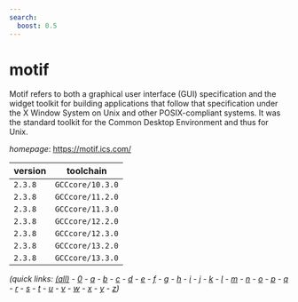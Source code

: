 ```yaml
---
search:
  boost: 0.5
---
```

# motif

Motif refers to both a graphical user interface (GUI) specification and the widget toolkit for building  applications that follow that specification under the X Window System on Unix and other POSIX-compliant systems.  It was the standard toolkit for the Common Desktop Environment and thus for Unix.

*homepage*: <https://motif.ics.com/>

version | toolchain
--------|----------
``2.3.8`` | ``GCCcore/10.3.0``
``2.3.8`` | ``GCCcore/11.2.0``
``2.3.8`` | ``GCCcore/11.3.0``
``2.3.8`` | ``GCCcore/12.2.0``
``2.3.8`` | ``GCCcore/12.3.0``
``2.3.8`` | ``GCCcore/13.2.0``
``2.3.8`` | ``GCCcore/13.3.0``


*(quick links: [(all)](../index.md) - [0](../0/index.md) - [a](../a/index.md) - [b](../b/index.md) - [c](../c/index.md) - [d](../d/index.md) - [e](../e/index.md) - [f](../f/index.md) - [g](../g/index.md) - [h](../h/index.md) - [i](../i/index.md) - [j](../j/index.md) - [k](../k/index.md) - [l](../l/index.md) - [m](../m/index.md) - [n](../n/index.md) - [o](../o/index.md) - [p](../p/index.md) - [q](../q/index.md) - [r](../r/index.md) - [s](../s/index.md) - [t](../t/index.md) - [u](../u/index.md) - [v](../v/index.md) - [w](../w/index.md) - [x](../x/index.md) - [y](../y/index.md) - [z](../z/index.md))*


